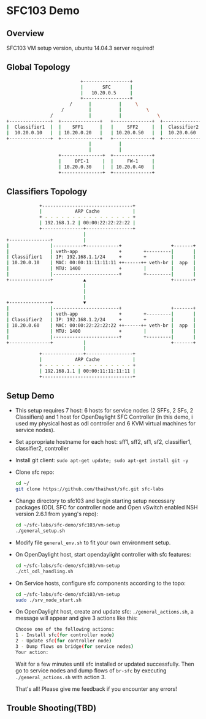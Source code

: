 SFC103 Demo
===========

Overview
--------

SFC103 VM setup version, ubuntu 14.04.3 server required! 

Global Topology
---------------
```sh
                           +-----------------+
                           |       SFC       |
                           |   10.20.0.5     |
                           +-----------------+
                       /      |          |     \
                    /         |          |         \
                /             |          |             \
+---------------+  +--------------+   +--------------+  +---------------+
|  Classifier1  |  |    SFF1      |   |     SFF2     |  |  Classifier2  |
|  10.20.0.10   |  | 10.20.0.20   |   | 10.20.0.50   |  |  10.20.0.60   |
+---------------+  +--------------+   +--------------+  +---------------+
                              |          |
                              |          |
                   +---------------+  +--------------+
                   |     DPI-1     |  |     FW-1     |
                   | 10.20.0.30    |  | 10.20.0.40   |
                   +---------------+  +--------------+
```

Classifiers Topology
--------------------
```sh
            +---------------------------------+
            |            ARP Cache            |
            + - - - - - - - - - - - - - - - - +
            | 192.168.1.2 | 00:00:22:22:22:22 |
            +---------------+-----------------+
                            |
+---------------+           |
|               |-----------+------------+                  +-------+
|               | veth-app               +        +---------|       |
| Classifier1   | IP: 192.168.1.1/24     +        +         |       |
| 10.20.0.10    | MAC: 00:00:11:11:11:11 ++------++ veth-br |  app  |
|               | MTU: 1400              +        |         |       |
|               |------------------------+        +---------|       |
+---------------+           ▲                               +-------+
                            |
                            |
                            |
+---------------+           ▼
|               |------------------------+                  +-------+
|               | veth-app               +        +---------|       |
| Classifier2   | IP: 192.168.1.2/24     +        +         |       |
| 10.20.0.60    | MAC: 00:00:22:22:22:22 ++------++ veth-br |  app  |
|               | MTU: 1400              +        |         |       |
|               |------------------------+        +---------|       |
+---------------+           |                               +-------+
                            |
            +---------------+-----------------+
            |            ARP Cache            |
            + - - - - - - - - - - - - - - - - +
            | 192.168.1.1 | 00:00:11:11:11:11 |
            +---------------------------------+
```
Setup Demo
----------
- This setup requires 7 host: 6 hosts for service nodes (2 SFFs, 2 SFs, 2 Classifiers) and 1 host for OpenDaylight SFC Controller (in this demo, i used my physical host as odl controller and 6 KVM virtual machines for service nodes).
- Set appropriate hostname for each host: sff1, sff2, sf1, sf2, classifier1, classifier2, controller
- Install git client: `sudo apt-get update; sudo apt-get install git -y`
- Clone sfc repo: 

  ```sh
  cd ~/
  git clone https://github.com/thaihust/sfc.git sfc-labs
  ```
  
- Change directory to sfc103 and begin starting setup necessary packages (ODL SFC for controller node and Open vSwitch enabled NSH version 2.6.1 from yyang's repo): 

  ```sh
  cd ~/sfc-labs/sfc-demo/sfc103/vm-setup
  ./general_setup.sh
  ```
  
- Modify file `general_env.sh` to fit your own environment setup.
- On OpenDaylight host, start opendaylight controller with sfc features:

  ```sh
  cd ~/sfc-labs/sfc-demo/sfc103/vm-setup
  ./ctl_odl_handling.sh
  ```
  
- On Service hosts, configure sfc components according to the topo:

  ```sh
  cd ~/sfc-labs/sfc-demo/sfc103/vm-setup
  sudo ./srv_node_start.sh 
  ```
  
- On OpenDaylight host, create and update sfc: `./general_actions.sh`, a message will appear and give 3 actions like this:

  ```sh
  Choose one of the following actions:
  1 - Install sfc(for controller node)
  2 - Update sfc(for controller node)
  3 - Dump flows on bridge(for service nodes)
  Your action:
  ```
  
  Wait for a few minutes until sfc installed or updated successfully. Then go to service nodes and dump flows of `br-sfc` by executing `./general_actions.sh` with action 3.

  That's all! Please give me feedback if you encounter any errors!

Trouble Shooting(TBD)
--------------------
